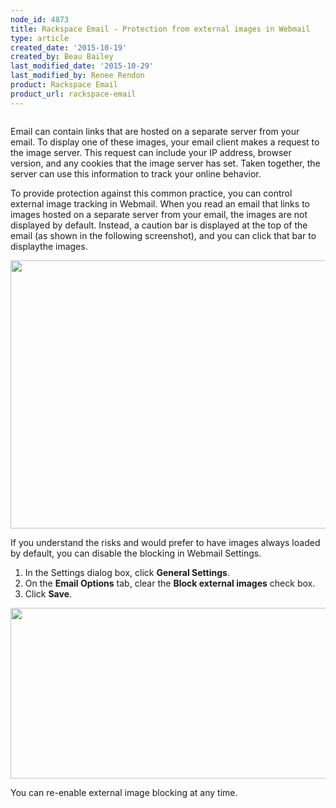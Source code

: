 ```yaml
---
node_id: 4873
title: Rackspace Email - Protection from external images in Webmail
type: article
created_date: '2015-10-19'
created_by: Beau Bailey
last_modified_date: '2015-10-29'
last_modified_by: Renee Rendon
product: Rackspace Email
product_url: rackspace-email
---
```


<div class="page" title="Page 1">

<div class="layoutArea">

<div class="column">



Email can contain links that are hosted on a separate server from your
email. To display one of these images, your email client makes a request
to the image server. This request can include your IP address, browser
version, and any cookies that the image server has set. Taken together,
the server can use this information to track your online behavior.

To provide protection against this common practice, you can control
external image tracking in Webmail. When you read an email that links to
images hosted on a separate server from your email, the images are not
displayed by default. Instead, a caution bar is displayed at the top of
the email (as shown in the following screenshot), and you can click that
bar to displaythe images.

<img src="https://8026b2e3760e2433679c-fffceaebb8c6ee053c935e8915a3fbe7.ssl.cf2.rackcdn.com/field/image/Image%20Protection-1_0.jpg" width="600" height="429" />



If you understand the risks and would prefer to have images always
loaded by default, you can disable the blocking in Webmail Settings.

1.  In the Settings dialog box, click **General Settings**.
2.  On the **Email Options** tab, clear the **Block external images**
    check box.
3.  Click **Save**.

<img src="https://8026b2e3760e2433679c-fffceaebb8c6ee053c935e8915a3fbe7.ssl.cf2.rackcdn.com/field/image/ImageProtectionWebmail.png" width="594" height="273" />

You can re-enable external image blocking at any time.

</div>

</div>

</div>

